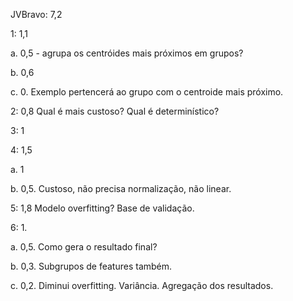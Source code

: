 JVBravo: 7,2


1: 1,1

a. 0,5 - agrupa os centróides mais próximos em grupos?

b. 0,6

c. 0. Exemplo pertencerá ao grupo com o centroide mais próximo.


2: 0,8
Qual é mais custoso? Qual é determinístico?


3: 1



4: 1,5

a. 1

b. 0,5. Custoso, não precisa normalização, não linear.



5: 1,8
Modelo overfitting? Base de validação.


6: 1.

a. 0,5. Como gera o resultado final?

b. 0,3. Subgrupos de features também.

c. 0,2. Diminui overfitting. Variância. Agregação dos resultados.
